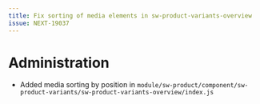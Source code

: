 ```yaml
---
title: Fix sorting of media elements in sw-product-variants-overview
issue: NEXT-19037
---
```

# Administration
* Added media sorting by position in `module/sw-product/component/sw-product-variants/sw-product-variants-overview/index.js`